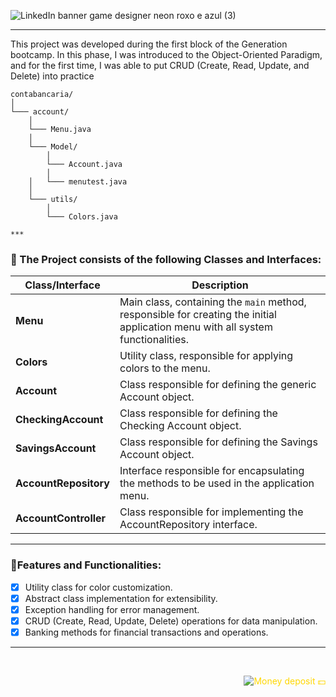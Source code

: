 ![LinkedIn banner game designer neon roxo e azul (3)](https://github.com/caoslourenco/contabancaria/assets/18141491/ca6502dc-b021-459e-8536-db2c18d130ca)

<!--

![LinkedIn banner game designer neon roxo e azul (1)](https://github.com/caoslourenco/contabancaria/assets/18141491/37aeb8b8-e26c-4859-b14b-d83f4f9536e3)

 ?
 
![LinkedIn banner game designer neon roxo e azul (2)](https://github.com/caoslourenco/contabancaria/assets/18141491/169ee795-f0d8-4bc5-b94f-7c33d32c2e30) -->

***
This project was developed during the first block of the Generation bootcamp. In this phase, I was introduced to the Object-Oriented Paradigm, and for the first time, I was able to put CRUD (Create, Read, Update, and Delete) into practice

```
contabancaria/
│
└─── account/
    │
    └─── Menu.java
    │
    └─── Model/
        │
        └─── Account.java
        │
    │   └─── menutest.java
    │
    └─── utils/
        │
        └─── Colors.java

***

```

### 🏦 The Project consists of the following Classes and Interfaces:

| Class/Interface    | Description                                                |
| ------------------- | --------------------------------------------------------- |
| **Menu**            | Main class, containing the `main` method, responsible for creating the initial application menu with all system functionalities. |
| **Colors**          | Utility class, responsible for applying colors to the menu. |
| **Account**         | Class responsible for defining the generic Account object. |
| **CheckingAccount** | Class responsible for defining the Checking Account object. |
| **SavingsAccount**  | Class responsible for defining the Savings Account object. |
| **AccountRepository** | Interface responsible for encapsulating the methods to be used in the application menu. |
| **AccountController** | Class responsible for implementing the AccountRepository interface. |

***
###  📍Features and Functionalities:

- [x] Utility class for color customization.
- [x] Abstract class implementation for extensibility.
- [x] Exception handling for error management.
- [x] CRUD (Create, Read, Update, Delete) operations for data manipulation.
- [x] Banking methods for financial transactions and operations.

***
 
&nbsp;
<p align="right" style="color: #FFD700;">
      <img src="https://komarev.com/ghpvc/?username=cloruenc&label=Money+deposit++💵+&color=800080" alt="Money deposit 💵"/>
  </a>
</p>
